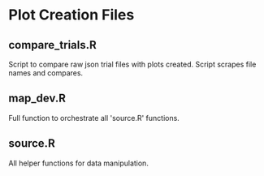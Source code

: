 # Plot Creation Files

## compare_trials.R

Script to compare raw json trial files with plots created. Script scrapes file names and compares. 

## map_dev.R

Full function to orchestrate all 'source.R' functions.

## source.R

All helper functions for data manipulation.





